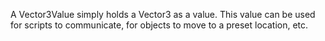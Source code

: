 A Vector3Value simply holds a Vector3 as a value. This value can be used for
scripts to communicate, for objects to move to a preset location, etc.